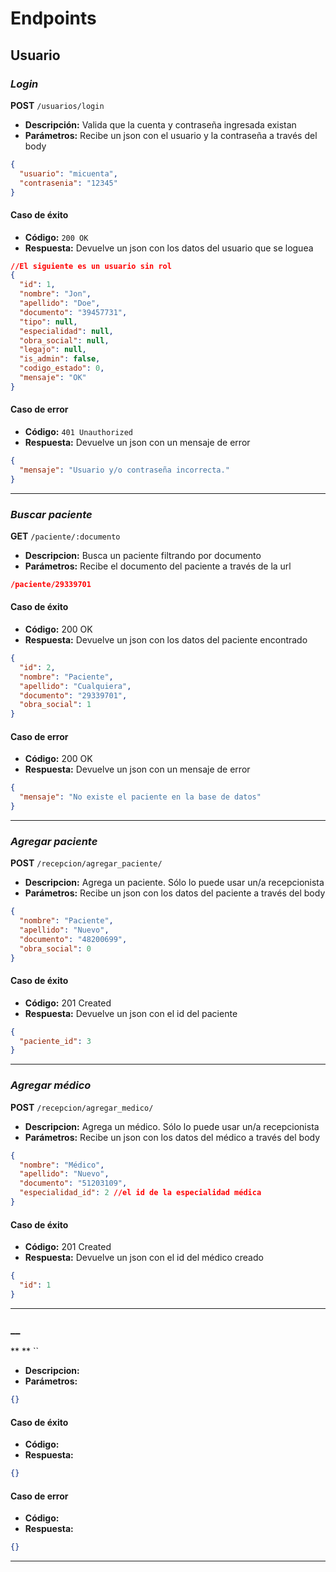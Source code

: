 # Endpoints

## Usuario

### _Login_

**POST** `/usuarios/login`

- **Descripción:** Valida que la cuenta y contraseña ingresada existan
- **Parámetros:** Recibe un json con el usuario y la contraseña a través del body

```json
{
  "usuario": "micuenta",
  "contrasenia": "12345"
}
```

#### **Caso de éxito**

- **Código:** `200 OK`
- **Respuesta:** Devuelve un json con los datos del usuario que se loguea

```json
//El siguiente es un usuario sin rol
{
  "id": 1,
  "nombre": "Jon",
  "apellido": "Doe",
  "documento": "39457731",
  "tipo": null,
  "especialidad": null,
  "obra_social": null,
  "legajo": null,
  "is_admin": false,
  "codigo_estado": 0,
  "mensaje": "OK"
}
```

#### **Caso de error**

- **Código:** `401 Unauthorized`
- **Respuesta:** Devuelve un json con un mensaje de error

```json
{
  "mensaje": "Usuario y/o contraseña incorrecta."
}
```

---

### _Buscar paciente_

**GET** `/paciente/:documento`

- **Descripcion:** Busca un paciente filtrando por documento
- **Parámetros:** Recibe el documento del paciente a través de la url

```json
/paciente/29339701
```

#### Caso de éxito

- **Código:** 200 OK
- **Respuesta:** Devuelve un json con los datos del paciente encontrado

```json
{
  "id": 2,
  "nombre": "Paciente",
  "apellido": "Cualquiera",
  "documento": "29339701",
  "obra_social": 1
}
```

#### Caso de error

- **Código:** 200 OK
- **Respuesta:** Devuelve un json con un mensaje de error

```json
{
  "mensaje": "No existe el paciente en la base de datos"
}
```

---

### _Agregar paciente_

**POST** `/recepcion/agregar_paciente/`

- **Descripcion:** Agrega un paciente. Sólo lo puede usar un/a recepcionista
- **Parámetros:** Recibe un json con los datos del paciente a través del body

```json
{
  "nombre": "Paciente",
  "apellido": "Nuevo",
  "documento": "48200699",
  "obra_social": 0
}
```

#### Caso de éxito

- **Código:** 201 Created
- **Respuesta:** Devuelve un json con el id del paciente

```json
{
  "paciente_id": 3
}
```

---

### _Agregar médico_

**POST** `/recepcion/agregar_medico/`

- **Descripcion:** Agrega un médico. Sólo lo puede usar un/a recepcionista
- **Parámetros:** Recibe un json con los datos del médico a través del body

```json
{
  "nombre": "Médico",
  "apellido": "Nuevo",
  "documento": "51203109",
  "especialidad_id": 2 //el id de la especialidad médica
}
```

#### Caso de éxito

- **Código:** 201 Created
- **Respuesta:** Devuelve un json con el id del médico creado

```json
{
  "id": 1
}
```

---

### \_\_

\*\* \*\* ``

- **Descripcion:**
- **Parámetros:**

```json
{}
```

#### Caso de éxito

- **Código:**
- **Respuesta:**

```json
{}
```

#### Caso de error

- **Código:**
- **Respuesta:**

```json
{}
```

---
